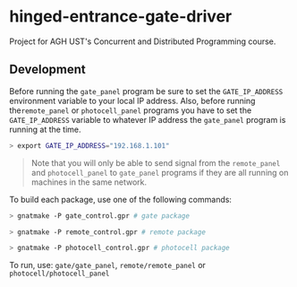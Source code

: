 # hinged-entrance-gate-driver

Project for AGH UST's  Concurrent and Distributed Programming course.

## Development

Before running the `gate_panel` program be sure to set the `GATE_IP_ADDRESS` environment variable to your local IP address. Also, before running the`remote_panel` or `photocell_panel` programs you have to set the `GATE_IP_ADDRESS` variable to whatever IP address the `gate_panel` program is running at the time.

```bash
> export GATE_IP_ADDRESS="192.168.1.101"
```

> Note that you will only be able to send signal from the `remote_panel` and `photocell_panel` to `gate_panel` programs if they are all running on machines in the same network.

To build each package, use one of the following commands:

```bash
> gnatmake -P gate_control.gpr # gate package
```

```bash
> gnatmake -P remote_control.gpr # remote package
```

```bash
> gnatmake -P photocell_control.gpr # photocell package
```

To run, use: `gate/gate_panel`, `remote/remote_panel` or `photocell/photocell_panel`
